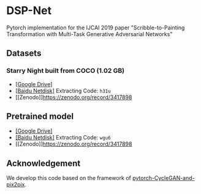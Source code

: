 # DSP-Net
Pytorch implementation for the IJCAI 2019 paper "Scribble-to-Painting Transformation with Multi-Task Generative Adversarial Networks"

## Datasets
### Starry Night built from COCO (1.02 GB)
- [[Google Drive]](https://drive.google.com/file/d/1WNpYHQ7ax0m1HPcHqfnWRHrivg1BGQP9/view?usp=sharing)
- [[Baidu Netdisk]](https://pan.baidu.com/s/1EiG_RAUzWzPebPJaX50IiA) Extracting Code: `h31u`
- [[Zenodo]]https://zenodo.org/record/3417898

## Pretrained model
- [[Google Drive]](https://drive.google.com/file/d/1biwSwFxxRjho0qLdmDCXw4qUbsCwxw9U/view?usp=sharing)
- [[Baidu Netdisk]](https://pan.baidu.com/s/1Sf80syTZxEs_KaNt0bjjRQ) Extracting Code: `wgu6`
- [[Zenodo]]https://zenodo.org/record/3417898

## Acknowledgement
We develop this code based on the framework of [pytorch-CycleGAN-and-pix2pix](https://github.com/junyanz/pytorch-CycleGAN-and-pix2pix).
